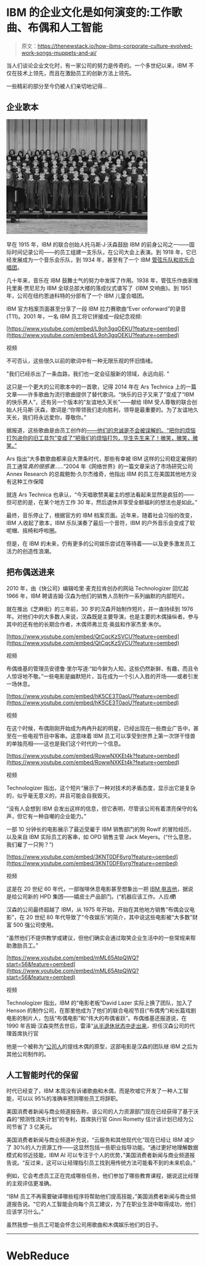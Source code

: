 # IBM 的企业文化是如何演变的:工作歌曲、布偶和人工智能

> 原文：<https://thenewstack.io/how-ibms-corporate-culture-evolved-work-songs-muppets-and-ai/>

当人们谈论企业文化时，有一家公司的努力是传奇的。一个多世纪以来，IBM 不仅在技术上领先，而且在激励员工的创新方法上领先。

一些精彩的部分至今仍被人们亲切地记得…

## 企业歌本

[![](img/6eb5735206c1b3ca20493db1b199a7ab.png)](https://www.ibm.com/ibm/history/exhibits/music/music_PH08.html)

早在 1915 年，IBM 的联合创始人托马斯·J·沃森鼓励 IBM 的前身公司之一——国际时间记录公司——的员工组建一支乐队，在公司大会上表演。到 1918 年，它已经发展成为一个音乐会乐队，到 1934 年，甚至有了一个 IBM [管弦乐队和欢乐合唱团](https://www.ibm.com/ibm/history/exhibits/music/music_PH01.html)。

几十年来，音乐在 IBM 鼓舞士气的努力中发挥了作用。1938 年，管弦乐作曲家维托里奥·贾尼尼为 IBM 全球总部大楼的落成仪式谱写了《IBM 交响曲》。到 1951 年，公司在纽约恩迪科特的分部有了一个 IBM 儿童合唱团。

IBM 官方档案页面甚至分享了一段 IBM 拉力赛歌曲“Ever onforward”的录音(T11)。2001 年，一名 IBM 员工将它拼接成一段纪念视频:

[https://www.youtube.com/embed/L9oh3gqOEKU?feature=oembed](https://www.youtube.com/embed/L9oh3gqOEKU?feature=oembed)

视频

不可否认，这些很久以前的歌词中有一种无限乐观的怀旧情绪。

"我们已经杀出了一条血路，我们也一定会征服新的领域，永远向前. "

这只是一个更大的公司歌本中的一首歌，记得 2014 年在 Ars Technica 上的一篇文章——许多歌曲为流行歌曲提供了替代歌词。“快乐的日子又来了”变成了“IBM 的快乐男人”，还有另一个版本的“友谊地久天长”——献给 IBM 受人尊敬的联合创始人托马斯·沃森，歌词是:“你带领我们走向胜利，领导是最重要的。为了友谊地久天长，我们将永远爱你，尊敬你。”

据报道，这些歌曲是由员工创作的[——他们的忠诚是不会被误解的。“把你的烦恼打包进你的旧工具包”变成了“把我们的烦恼打包，华生先生来了！微笑，微笑，微笑。”](https://www.networkworld.com/article/2333702/a-history-of-singing-the-big-blues.html)

Ars 指出“大多数歌曲都来自大萧条时代，那些有幸被 IBM 这样的公司稳定雇佣的员工通常*真的很感激*……”2004 年《网络世界》的一篇文章采访了市场研究公司 Annex Research 的总裁鲍勃·久尔杰维奇，他指出 IBM 的员工在美国其他地方没有这种工作保障

就连 Ars Technica 也承认，“今天唱歌赞美雇主的想法看起来显然是疯狂的——但可悲的是，在某个地方工作 30 年，然后退休并享受全额福利的想法也是如此。”

最终，音乐停止了，根据官方的 IBM 档案页面。近年来，随着社会习俗的改变，IBM 人收起了歌本，IBM 乐队演奏了最后一个音符，IBM 的户外音乐会变成了软呢帽、摇椅和呼啦圈。

但是，在 IBM 的未来，仍有更多的公司娱乐尝试在等待着——以及更多激发员工活力的创造性浪潮。

## 把布偶送进来

2010 年，由《快公司》编辑哈里·麦克拉肯创办的网站 Technologizer 回忆起 1966 年，IBM 聘请吉姆·汉森为他们的销售人员制作一系列幽默的内部短片。

就在推出《芝麻街》的三年前，30 岁的汉森开始制作短片，并一直持续到 1976 年。对他们中的大多数人来说，汉森既是主要导演，也是主要的木偶操纵者。参与其中的还有他的长期合作者，木偶师弗兰克·奥兹和作家杰里·朱尔。

[https://www.youtube.com/embed/QtCqcKzSVCU?feature=oembed](https://www.youtube.com/embed/QtCqcKzSVCU?feature=oembed)

视频

布偶维基的管理员安德鲁·里尔写道:“如今鲜为人知，这些仍然新鲜、有趣，而且令人惊讶地不敬。”一些电影是幽默短片，旨在成为一个引人入胜的开场——或者引发一场休息。

[https://www.youtube.com/embed/hK5CE3T0aoU?feature=oembed](https://www.youtube.com/embed/hK5CE3T0aoU?feature=oembed)

视频

在这个时候，布偶刚刚开始成为冉冉升起的明星，已经出现在一些商业广告中，甚至在一些电视节目中客串。这意味着 IBM 员工可以享受到世界上第一次饼干怪兽的单独亮相——这也是我们这个时代的一个信息。

[https://www.youtube.com/embed/RowwNXKEt4k?feature=oembed](https://www.youtube.com/embed/RowwNXKEt4k?feature=oembed)

视频

Technologizer 指出，这个短片“展示了一种对技术的矛盾态度，显示出它是复杂的，似乎毫无意义的，并且可能会自我毁灭。

“没有人会想到 IBM 会发出这样的信息，但它表明，尽管该公司有着漂亮保守的名声，但它有一种自嘲的企业能力。”

一部 10 分钟长的电影展示了最近受雇于 IBM 销售部门的狗 Rowlf 的冒险经历，以及来自 IBM 实际员工的客串，如 OPD 销售主管 Jack Meyers。(“什么意思，我们雇了一只狗？”)

[https://www.youtube.com/embed/3KNT0DF6yrg?feature=oembed](https://www.youtube.com/embed/3KNT0DF6yrg?feature=oembed)

视频

这是在 20 世纪 60 年代，一部咖啡休息电影甚至想象出一把 [IBM 电吉他](https://www.youtube.com/watch?v=wQVODfwPL9w)，据说是给公司新的 HPD 集团——嬉皮士产品部门。(“机器应该工作。人应*槽*)

汉森的公司最终超越了 IBM，从 1975 年开始，开始在其他地方销售“布偶会议电影”，在 20 世纪 80 年代导致了“今夜娱乐”的简介，其中说这些电影被“大多数”财富 500 强公司使用。

“虽然他们不提供教学或建议，但他们确实会通过取笑企业生活中的一些常规来帮助激励员工。”

[https://www.youtube.com/embed/mML65AtpQWQ?start=56&feature=oembed](https://www.youtube.com/embed/mML65AtpQWQ?start=56&feature=oembed)

视频

Technologizer 指出，IBM 的“电影老板”David Lazer 实际上换了团队，加入了 Henson 的制作公司，在那里他成为了他们的联合电视节目(“布偶秀”)和长篇戏剧电影的制片人，包括“布偶电影”和“伟大的布偶雀跃”。布偶维基还报道说，在 1990 年吉姆·汉森突然去世后，雷泽“[从半退休状态中走出来](https://muppet.fandom.com/wiki/David_Lazer)，担任汉森公司的代理首席执行官

他是一个被称为“[公司人](https://muppet.fandom.com/wiki/David_Lazer_Muppet)的提线木偶的原型，这部电影是汉森的团队继 IBM 之后为其他公司制作的。

## 人工智能时代的保留

时代已经变了，IBM 本周没有诉诸歌曲和木偶，而是吹嘘它开发了一种人工智能，可以以 95%的准确率预测哪些员工将辞职。

美国消费者新闻与商业频道报告称，该公司的人力资源部门现在已经获得了基于沃森的“预测性流失计划”的专利，首席执行官 Ginni Rometty 估计该计划已经为公司节省了 3 亿美元。

美国消费者新闻与商业频道补充说，“云服务和其他现代化”现在已经让 IBM 减少了 30%的人力资源工作——这显然包括一些职业指导功能。“通过更好地理解数据模式和邻近技能，IBM AI 可以专注于个人的优势，”美国消费者新闻与商业频道报告说。“反过来，这可以让经理指引员工找到用传统方法可能看不到的未来机会。”

例如，它会考虑员工正在完成哪些任务，他们参加了哪些教育课程，据说这比经理的主观评估更准确。

“IBM 员工不再需要破译哪些程序将帮助他们提高技能，”美国消费者新闻与商业频道报告说。“它的人工智能会向每个员工建议，为了在职业生涯中取得成功，他们应该学习什么。”

虽然我想一些员工可能会怀念公司用歌曲和木偶娱乐他们的日子。

* * *

# WebReduce

<svg xmlns:xlink="http://www.w3.org/1999/xlink" viewBox="0 0 68 31" version="1.1"><title>Group</title> <desc>Created with Sketch.</desc></svg>